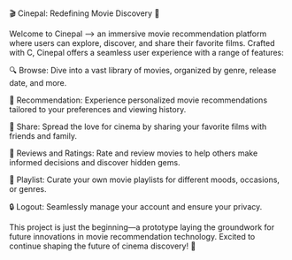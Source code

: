 🎬 Cinepal: Redefining Movie Discovery 🎥

Welcome to Cinepal —> an immersive movie recommendation platform where users can explore, discover, and share their favorite films. Crafted with C, Cinepal offers a seamless user experience with a range of features:

🔍 Browse: Dive into a vast library of movies, organized by genre, release date, and more.

🌟 Recommendation: Experience personalized movie recommendations tailored to your preferences and viewing history.

📲 Share: Spread the love for cinema by sharing your favorite films with friends and family.

📝 Reviews and Ratings: Rate and review movies to help others make informed decisions and discover hidden gems.

🎵 Playlist: Curate your own movie playlists for different moods, occasions, or genres.

🔒 Logout: Seamlessly manage your account and ensure your privacy.

This project is just the beginning—a prototype laying the groundwork for future innovations in movie recommendation technology.
Excited to continue shaping the future of cinema discovery! 🚀
